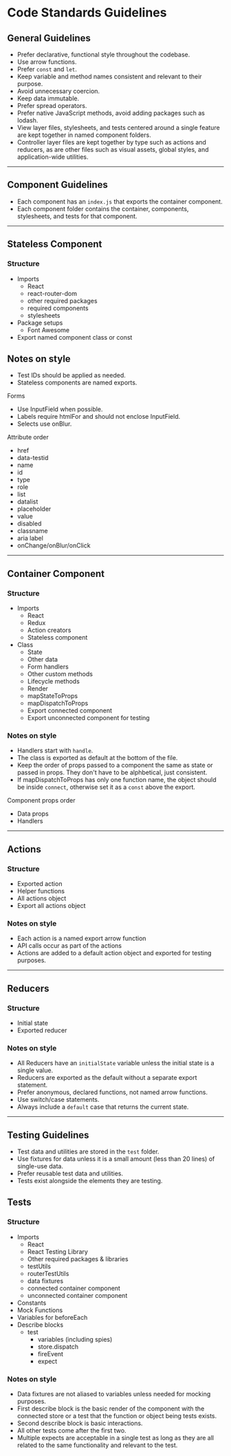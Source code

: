 # Code Standards Guidelines

## General Guidelines
- Prefer declarative, functional style throughout the codebase.
- Use arrow functions.
- Prefer `const` and `let`.
- Keep variable and method names consistent and relevant to their purpose.
- Avoid unnecessary coercion.
- Keep data immutable.
- Prefer spread operators.
- Prefer native JavaScript methods, avoid adding packages such as lodash.
- View layer files, stylesheets, and tests centered around a single feature are kept together in named component folders.
- Controller layer files are kept together by type such as actions and reducers, as are other files such as visual assets, global styles, and application-wide utilities.

---

## Component Guidelines

- Each component has an `index.js` that exports the container component.
- Each component folder contains the container, components, stylesheets, and tests for that component.

---

## Stateless Component

### Structure

- Imports
  - React
  - react-router-dom
  - other required packages
  - required components
  - stylesheets
- Package setups
  - Font Awesome
- Export named component class or const

## Notes on style

- Test IDs should be applied as needed.
- Stateless components are named exports.

Forms
- Use InputField when possible.
- Labels require htmlFor and should not enclose InputField.
- Selects use onBlur.

Attribute order
- href
- data-testid
- name
- id
- type
- role
- list
- datalist
- placeholder
- value
- disabled
- classname
- aria label
- onChange/onBlur/onClick

---

## Container Component

### Structure

- Imports
  - React
  - Redux
  - Action creators
  - Stateless component
- Class
  - State
  - Other data
  - Form handlers
  - Other custom methods
  - Lifecycle methods
  - Render
  - mapStateToProps
  - mapDispatchToProps
  - Export connected component
  - Export unconnected component for testing

### Notes on style

- Handlers start with `handle`.
- The class is exported as default at the bottom of the file.
- Keep the order of props passed to a component the same as state or passed in props. They don't have to be alphbetical, just consistent.
- If mapDispatchToProps has only one function name, the object should be inside `connect`, otherwise set it as a `const` above the export.

Component props order
- Data props
- Handlers

---

## Actions

### Structure

- Exported action
- Helper functions
- All actions object
- Export all actions object

### Notes on style

- Each action is a named export arrow function
- API calls occur as part of the actions
- Actions are added to a default action object and exported for testing purposes.

---

## Reducers

### Structure
- Initial state
- Exported reducer

### Notes on style

- All Reducers have an `initialState` variable unless the initial state is a single value.
- Reducers are exported as the default without a separate export statement.
- Prefer anonymous, declared functions, not named arrow functions.
- Use switch/case statements.
- Always include a `default` case that returns the current state.

---

## Testing Guidelines

- Test data and utilities are stored in the `test` folder.
- Use fixtures for data unless it is a small amount (less than 20 lines) of single-use data.
- Prefer reusable test data and utilities.
- Tests exist alongside the elements they are testing.

## Tests

### Structure

- Imports
  - React
  - React Testing Library
  - Other required packages & libraries
  - testUtils
  - routerTestUtils
  - data fixtures
  - connected container component
  - unconnected container component
- Constants
- Mock Functions
- Variables for beforeEach
- Describe blocks
  - test
    - variables (including spies)
    - store.dispatch
    - fireEvent
    - expect

### Notes on style

- Data fixtures are not aliased to variables unless needed for mocking purposes.
- First describe block is the basic render of the component with the connected store or a test that the function or object being tests exists.
- Second describe block is basic interactions.
- All other tests come after the first two.
- Multiple expects are acceptable in a single test as long as they are all related to the same functionality and relevant to the test.